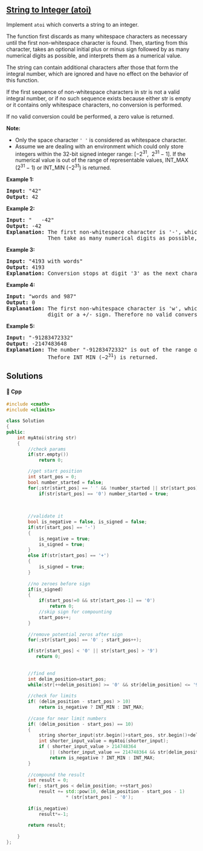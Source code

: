 ## [String to Integer (atoi)](https://leetcode.com/problems/string-to-integer-atoi)

<p>Implement <code><span>atoi</span></code> which&nbsp;converts a string to an integer.</p>

<p>The function first discards as many whitespace characters as necessary until the first non-whitespace character is found. Then, starting from this character, takes an optional initial plus or minus sign followed by as many numerical digits as possible, and interprets them as a numerical value.</p>

<p>The string can contain additional characters after those that form the integral number, which are ignored and have no effect on the behavior of this function.</p>

<p>If the first sequence of non-whitespace characters in str is not a valid integral number, or if no such sequence exists because either str is empty or it contains only whitespace characters, no conversion is performed.</p>

<p>If no valid conversion could be performed, a zero value is returned.</p>

<p><strong>Note:</strong></p>

<ul>
	<li>Only the space character <code>&#39; &#39;</code> is considered as whitespace character.</li>
	<li>Assume we are dealing with an environment which could only store integers within the 32-bit signed integer range: [&minus;2<sup>31</sup>,&nbsp; 2<sup>31&nbsp;</sup>&minus; 1]. If the numerical value is out of the range of representable values, INT_MAX (2<sup>31&nbsp;</sup>&minus; 1) or INT_MIN (&minus;2<sup>31</sup>) is returned.</li>
</ul>

<p><strong>Example 1:</strong></p>

<pre>
<strong>Input:</strong> &quot;42&quot;
<strong>Output:</strong> 42
</pre>

<p><strong>Example 2:</strong></p>

<pre>
<strong>Input:</strong> &quot;   -42&quot;
<strong>Output:</strong> -42
<strong>Explanation:</strong> The first non-whitespace character is &#39;-&#39;, which is the minus sign.
&nbsp;            Then take as many numerical digits as possible, which gets 42.
</pre>

<p><strong>Example 3:</strong></p>

<pre>
<strong>Input:</strong> &quot;4193 with words&quot;
<strong>Output:</strong> 4193
<strong>Explanation:</strong> Conversion stops at digit &#39;3&#39; as the next character is not a numerical digit.
</pre>

<p><strong>Example 4:</strong></p>

<pre>
<strong>Input:</strong> &quot;words and 987&quot;
<strong>Output:</strong> 0
<strong>Explanation:</strong> The first non-whitespace character is &#39;w&#39;, which is not a numerical 
&nbsp;            digit or a +/- sign. Therefore no valid conversion could be performed.</pre>

<p><strong>Example 5:</strong></p>

<pre>
<strong>Input:</strong> &quot;-91283472332&quot;
<strong>Output:</strong> -2147483648
<strong>Explanation:</strong> The number &quot;-91283472332&quot; is out of the range of a 32-bit signed integer.
&nbsp;            Thefore INT_MIN (&minus;2<sup>31</sup>) is returned.</pre>


## Solutions
#### 🧠 Cpp
```cpp
#include <cmath>
#include <climits>

class Solution
{
public:
    int myAtoi(string str)
    {
        //check params
        if(str.empty())
            return 0;

        //get start position
        int start_pos = 0;
        bool number_started = false;
        for(;str[start_pos] == ' ' && !number_started || str[start_pos] == '0' ; start_pos++)
            if(str[start_pos] == '0') number_started = true;
        
        
        
        //validate it
        bool is_negative = false, is_signed = false;
        if(str[start_pos] == '-')
        {
            is_negative = true;
            is_signed = true;
        }
        else if(str[start_pos] == '+')
        {
            is_signed = true;
        }
        
        //no zeroes before sign
        if(is_signed)
        {   
            if(start_pos!=0 && str[start_pos-1] == '0')
                return 0;
            //skip sign for compounting
            start_pos++;
        }   
        
        //remove potential zeros after sign
        for(;str[start_pos] == '0' ; start_pos++);

        if(str[start_pos] < '0' || str[start_pos] > '9')
           return 0;
        
        
        //find end
        int delim_position=start_pos;
        while(str[++delim_position] >= '0' && str[delim_position] <= '9');
        
        //check for limits
        if( (delim_position - start_pos) > 10)
            return is_negative ? INT_MIN : INT_MAX;
        
        //case for near limit numbers
        if( (delim_position - start_pos) == 10)
        {
            string shorter_input(str.begin()+start_pos, str.begin()+delim_position-1);
            int shorter_input_value = myAtoi(shorter_input);
            if ( shorter_input_value > 214748364 
                || (shorter_input_value == 214748364 && str[delim_position-1] > '7') )
                return is_negative ? INT_MIN : INT_MAX;
        }
        
        //compound the result
        int result = 0;
        for(; start_pos < delim_position; ++start_pos)
            result += std::pow(10, delim_position - start_pos - 1) 
                      * (str[start_pos] - '0');
        
        if(is_negative)
            result*=-1;
        
        return result;
            
    }
};
```
